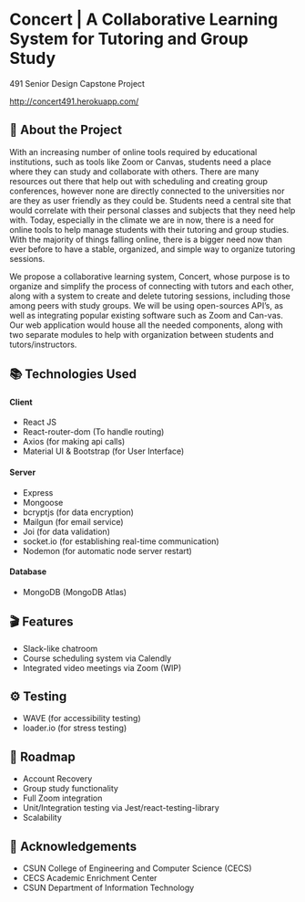 # **Concert | A Collaborative Learning System for Tutoring and Group Study**
491 Senior Design Capstone Project

http://concert491.herokuapp.com/

## :star2: About the Project
With an increasing number of online tools required by educational institutions, such as tools like Zoom or Canvas, students need a place where they can study and collaborate with others. There are many resources out there that help out with scheduling and creating group conferences, however none are directly connected to the universities nor are they as user friendly as they could be. Students need a central site that would correlate with their personal classes and subjects that they need help with. Today, especially in the climate we are in now, there is a need for online tools to help manage students with their tutoring and group studies. With the majority of things falling online, there is a bigger need now than ever before to have a stable, organized, and simple way to organize tutoring sessions.

We propose a collaborative learning system, Concert, whose purpose is to organize and simplify the process of connecting with tutors and each other, along with a system to create and delete tutoring sessions, including those among peers with study groups. We will be using open-sources API’s, as well as integrating popular existing software such as Zoom and Can-vas. Our web application would house all the needed components, along with two separate modules to help with organization between students and tutors/instructors.

## 📚 Technologies Used
#### Client
- React JS
- React-router-dom (To handle routing)
- Axios (for making api calls)
- Material UI & Bootstrap (for User Interface)

#### Server
- Express
- Mongoose
- bcryptjs (for data encryption)
- Mailgun (for email service)
- Joi (for data validation)
- socket.io (for establishing real-time communication)
- Nodemon (for automatic node server restart)

#### Database
- MongoDB (MongoDB Atlas)

## 🎬 Features
- Slack-like chatroom
- Course scheduling system via Calendly
- Integrated video meetings via Zoom (WIP)

## ⚙️ Testing
- WAVE (for accessibility testing)
- loader.io (for stress testing)

## 🧭 Roadmap
- Account Recovery
- Group study functionality
- Full Zoom integration
- Unit/Integration testing via Jest/react-testing-library
- Scalability

## 💎 Acknowledgements
- CSUN College of Engineering and Computer Science (CECS)
- CECS Academic Enrichment Center
- CSUN Department of Information Technology
